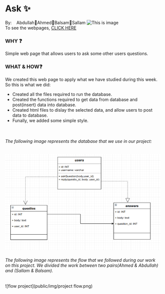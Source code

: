 # Ask :sparkles:
 By:&nbsp;&nbsp;&nbsp;
  Abdullah:small_orange_diamond:Ahmed:small_orange_diamond:Balsam:small_orange_diamond:Sallam    </b>
![This is image](https://i.kinja-img.com/gawker-media/image/upload/s--w8AP4uAQ--/c_fill,fl_progressive,g_center,h_450,q_80,w_800/ihsllhptnnm4vb7wuvgq.jpg) </br>
To see the webpages, [CLICK HERE](https://ask-app-saba.herokuapp.com/)
### WHY :question:
Simple web page that allows users to ask some other users questions.
### WHAT & HOW:question:
We created this web page to apply what we have studied during this week. So this is what we did:
* Created all the files required to run the database.
* Created the functions required to get data from database and post(insert) data into database.
* Created html files to dislay the selected data, and allow users to post data to database.
* Funally, we added some simple style.

&nbsp;
&nbsp;
###### The following image represents the database that we use in our project:
![flow project](/public/img/flow-chart.png)

###### The following image represents the flow that we followed during our work on this project. We divided the work between two pairs(Ahmed & Abdullah) and (Sallam & Balsam).

![flow project](public/img/project flow.png)
&nbsp;
